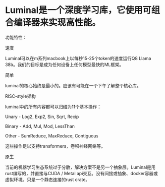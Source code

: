 # Luminal是一个深度学习库，它使用可组合编译器来实现高性能。

功能特性：

速度

Luminal可以在m系列macbook上以每秒15-25个token的速度运行Q8 Llama 38b。我们的目标是成为任何设备上任何模型最快的ML框架。

简单

luminal的核心始终是最小的。应该有可能在一个下午了解整个核心库。

RISC-style架构

luminal中的所有内容都可以归结为11个基本操作：

Unary - Log2, Exp2, Sin, Sqrt, Recip

Binary - Add, Mul, Mod, LessThan

Other - SumReduce, MaxReduce, Contiguous


这些操作足以支持transformers，卷积神经网络等。

原生

当前的机器学习生态系统过于分散，解决方案不是另一个抽象层。Luminal是用rust编写的，并直接与CUDA / Metal api交互。没有间接或抽象、docker容器或虚拟环境。只是一个静态连接的rust crate。